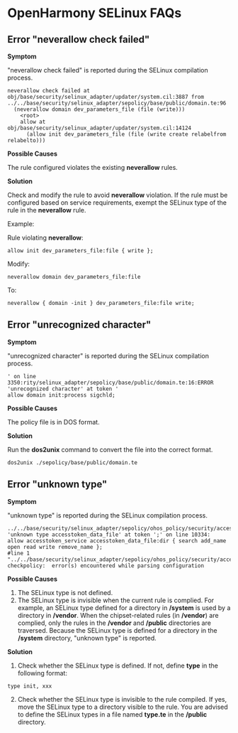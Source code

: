 # OpenHarmony SELinux FAQs

## Error "neverallow check failed"
**Symptom**

"neverallow check failed" is reported during the SELinux compilation process.

```
neverallow check failed at obj/base/security/selinux_adapter/updater/system.cil:3887 from ../../base/security/selinux_adapter/sepolicy/base/public/domain.te:96
  (neverallow domain dev_parameters_file (file (write)))
    <root>
    allow at obj/base/security/selinux_adapter/updater/system.cil:14124
      (allow init dev_parameters_file (file (write create relabelfrom relabelto)))
```

**Possible Causes**

The rule configured violates the existing **neverallow** rules.

**Solution**

Check and modify the rule to avoid **neverallow** violation. If the rule must be configured based on service requirements, exempt the SELinux type of the rule in the **neverallow** rule. 

Example:

Rule violating **neverallow**:

```text
allow init dev_parameters_file:file { write };
```

Modify:

```text
neverallow domain dev_parameters_file:file
```

To:

```text
neverallow { domain -init } dev_parameters_file:file write;
```

## Error "unrecognized character"

**Symptom**

"unrecognized character" is reported during the SELinux compilation process.

```
' on line 3350:rity/selinux_adapter/sepolicy/base/public/domain.te:16:ERROR 'unrecognized character' at token '
allow domain init:process sigchld;
```

**Possible Causes**

The policy file is in DOS format.

**Solution**

Run the **dos2unix** command to convert the file into the correct format.
```text
dos2unix ./sepolicy/base/public/domain.te
```

## Error "unknown type" 
**Symptom**

 "unknown type" is reported during the SELinux compilation process.
```
../../base/security/selinux_adapter/sepolicy/ohos_policy/security/access_token/vendor/access_token.te:2:ERROR 'unknown type accesstoken_data_file' at token ';' on line 10334:
allow accesstoken_service accesstoken_data_file:dir { search add_name open read write remove_name };
#line 1 "../../base/security/selinux_adapter/sepolicy/ohos_policy/security/access_token/vendor/access_token.te"
checkpolicy:  error(s) encountered while parsing configuration
```

**Possible Causes**

1. The SELinux type is not defined.
2. The SELinux type is invisible when the current rule is complied. For example, an SELinux type defined for a directory in **/system** is used by a directory in **/vendor**. When the chipset-related rules (in **/vendor**) are complied, only the rules in the **/vendor** and **/public** directories are traversed. Because the SELinux type is defined for a directory in the **/system** directory, "unknown type" is reported.

**Solution**

1. Check whether the SELinux type is defined. If not, define **type** in the following format:

```text
type init, xxx
```

2. Check whether the SELinux type is invisible to the rule compiled. If yes, move the SELinux type to a directory visible to the rule. You are advised to define the SELinux types in a file named **type.te** in the **/public** directory.